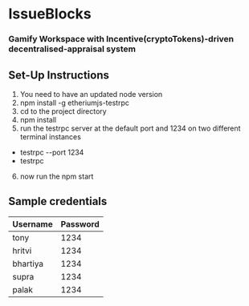 # IssueBlocks

### Gamify Workspace with Incentive(cryptoTokens)-driven  decentralised-appraisal system

## Set-Up Instructions

1. You need to have an updated node version
2. npm install -g etheriumjs-testrpc
3. cd to the project directory
4. npm install
5. run the testrpc server at the default port and 1234 on two different terminal instances
- testrpc --port 1234
- testrpc
6. now run the npm start

## Sample credentials
| Username | Password |
|----------|----------|
| tony     | 1234     |
| hritvi   | 1234     |
| bhartiya | 1234     |
| supra    | 1234     |
| palak    | 1234     |